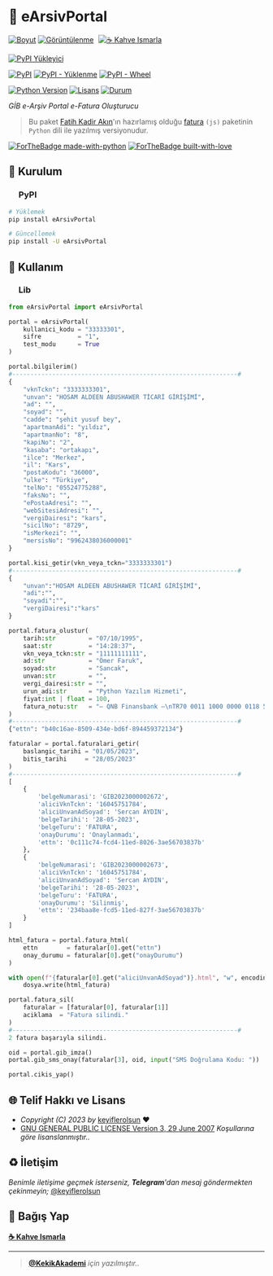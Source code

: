 # 🧾 eArsivPortal

[![Boyut](https://img.shields.io/github/repo-size/keyiflerolsun/eArsivPortal?logo=git&logoColor=white&label=Boyut)](#)
[![Görüntülenme](https://hits.seeyoufarm.com/api/count/incr/badge.svg?url=https://github.com/keyiflerolsun/eArsivPortal&title=Görüntülenme)](#)
<a href="https://KekikAkademi.org/Kahve" target="_blank"><img src="https://img.shields.io/badge/☕️-Kahve Ismarla-ffdd00" title="☕️ Kahve Ismarla" style="padding-left:5px;"></a>

[![PyPI Yükleyici](https://img.shields.io/github/actions/workflow/status/keyiflerolsun/eArsivPortal/PyPI.yml?label=PyPI%20Y%C3%BCkleyici&logo=github)](https://github.com/keyiflerolsun/eArsivPortal/actions/workflows/PyPI.yml)

[![PyPI](https://img.shields.io/pypi/v/eArsivPortal?logo=pypi&logoColor=white&label=PyPI)](https://pypi.org/project/eArsivPortal)
[![PyPI - Yüklenme](https://img.shields.io/pypi/dm/eArsivPortal?logo=pypi&logoColor=white&label=Yüklenme)](https://pypi.org/project/eArsivPortal)
[![PyPI - Wheel](https://img.shields.io/pypi/wheel/eArsivPortal?logo=pypi&logoColor=white&label=Wheel)](https://pypi.org/project/eArsivPortal)

[![Python Version](https://img.shields.io/pypi/pyversions/eArsivPortal?logo=python&logoColor=white&label=Python)](#)
[![Lisans](https://img.shields.io/pypi/l/eArsivPortal?logo=gnu&logoColor=white&label=Lisans)](#)
[![Durum](https://img.shields.io/pypi/status/eArsivPortal?logo=windowsterminal&logoColor=white&label=Durum)](#)

*GİB e-Arşiv Portal e-Fatura Oluşturucu*

> Bu paket [Fatih Kadir Akın](https://github.com/f)'ın hazırlamış olduğu [fatura](https://github.com/f/fatura) `(js)` paketinin `Python` dili ile yazılmış versiyonudur.

[![ForTheBadge made-with-python](https://ForTheBadge.com/images/badges/made-with-python.svg)](https://www.python.org/)
[![ForTheBadge built-with-love](https://ForTheBadge.com/images/badges/built-with-love.svg)](https://GitHub.com/keyiflerolsun/)

## 🚀 Kurulum

### <a href="#"><img width="16" src="https://raw.githubusercontent.com/keyiflerolsun/eArsivPortal/main/.github/icons/pypi.svg"></a> PyPI

```bash
# Yüklemek
pip install eArsivPortal

# Güncellemek
pip install -U eArsivPortal
```

## 📝 Kullanım

### <a href="#"><img width="16" src="https://raw.githubusercontent.com/keyiflerolsun/eArsivPortal/main/.github/icons/python.svg"></a> Lib

```python
from eArsivPortal import eArsivPortal

portal = eArsivPortal(
    kullanici_kodu = "33333301",
    sifre          = "1",
    test_modu      = True
)
```

```python
portal.bilgilerim()
#--------------------------------------------------------------#
{
    "vknTckn": "3333333301",
    "unvan": "HOSAM ALDEEN ABUSHAWER TİCARİ GİRİŞİMİ",
    "ad": "",
    "soyad": "",
    "cadde": "şehit yusuf bey",
    "apartmanAdi": "yıldız",
    "apartmanNo": "8",
    "kapiNo": "2",
    "kasaba": "ortakapı",
    "ilce": "Merkez",
    "il": "Kars",
    "postaKodu": "36000",
    "ulke": "Türkiye",
    "telNo": "05524775288",
    "faksNo": "",
    "ePostaAdresi": "",
    "webSitesiAdresi": "",
    "vergiDairesi": "kars",
    "sicilNo": "8729",
    "isMerkezi": "",
    "mersisNo": "9962438036000001"
}
```

```python
portal.kisi_getir(vkn_veya_tckn="3333333301")
#--------------------------------------------------------------#
{
    "unvan":"HOSAM ALDEEN ABUSHAWER TİCARİ GİRİŞİMİ",
    "adi":"",
    "soyadi":"",
    "vergiDairesi":"kars"
}
```

```python
portal.fatura_olustur(
    tarih:str         = "07/10/1995",
    saat:str          = "14:28:37",
    vkn_veya_tckn:str = "11111111111",
    ad:str            = "Ömer Faruk",
    soyad:str         = "Sancak",
    unvan:str         = "",
    vergi_dairesi:str = "",
    urun_adi:str      = "Python Yazılım Hizmeti",
    fiyat:int | float = 100,
    fatura_notu:str   = "— QNB Finansbank —\nTR70 0011 1000 0000 0118 5102 59\nÖmer Faruk Sancak"
)
#--------------------------------------------------------------#
{"ettn": "b40c16ae-8509-434e-bd6f-894459372134"}
```

```python
faturalar = portal.faturalari_getir(
    baslangic_tarihi = "01/05/2023",
    bitis_tarihi     = "28/05/2023"
)
#--------------------------------------------------------------#
[
    {
        'belgeNumarasi': 'GIB2023000002672',
        'aliciVknTckn': '16045751784',
        'aliciUnvanAdSoyad': 'Sercan AYDIN',
        'belgeTarihi': '28-05-2023',
        'belgeTuru': 'FATURA',
        'onayDurumu': 'Onaylanmadı',
        'ettn': '0c111c74-fcd4-11ed-8026-3ae56703837b'
    },
    {
        'belgeNumarasi': 'GIB2023000002673',
        'aliciVknTckn': '16045751784',
        'aliciUnvanAdSoyad': 'Sercan AYDIN',
        'belgeTarihi': '28-05-2023',
        'belgeTuru': 'FATURA',
        'onayDurumu': 'Silinmiş',
        'ettn': '234baa8e-fcd5-11ed-827f-3ae56703837b'
    }
]
```

```python
html_fatura = portal.fatura_html(
    ettn        = faturalar[0].get("ettn")
    onay_durumu = faturalar[0].get("onayDurumu")
)

with open(f"{faturalar[0].get("aliciUnvanAdSoyad")}.html", "w", encoding="utf-8") as dosya:
    dosya.write(html_fatura)
```

```python
portal.fatura_sil(
    faturalar = [faturalar[0], faturalar[1]]
    aciklama  = "Fatura silindi."
)
#--------------------------------------------------------------#
2 fatura başarıyla silindi.
```

```python
oid = portal.gib_imza()
portal.gib_sms_onay(faturalar[3], oid, input("SMS Doğrulama Kodu: "))
```

```python
portal.cikis_yap()
```

## 🌐 Telif Hakkı ve Lisans

* *Copyright (C) 2023 by* [keyiflerolsun](https://github.com/keyiflerolsun) ❤️️
* [GNU GENERAL PUBLIC LICENSE Version 3, 29 June 2007](https://github.com/keyiflerolsun/eArsivPortal/blob/master/LICENSE) *Koşullarına göre lisanslanmıştır..*

## ♻️ İletişim

*Benimle iletişime geçmek isterseniz, **Telegram**'dan mesaj göndermekten çekinmeyin;* [@keyiflerolsun](https://t.me/KekikKahve)

## 💸 Bağış Yap

**[☕️ Kahve Ismarla](https://KekikAkademi.org/Kahve)**

***

> **[@KekikAkademi](https://t.me/KekikAkademi)** *için yazılmıştır..*